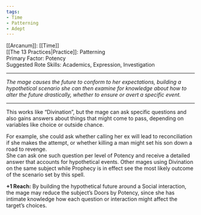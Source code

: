 ```yaml
---
tags:
- Time
- Patterning
- Adept
---
```


[[Arcanum]]: [[Time]]\
[[The 13 Practices|Practice]]: Patterning\
Primary Factor: Potency\
Suggested Rote Skills: Academics, Expression, Investigation

---

_The mage causes the future to conform to her expectations, building a hypothetical scenario she can then examine for knowledge about how to alter the future drastically, whether to ensure or avert a specific event._

---

This works like “Divination”, but the mage can ask specific questions and also gains answers about things that might come to pass, depending on variables like choice or outside chance.

For example, she could ask whether calling her ex will lead to reconciliation if she makes the attempt, or whether killing a man might set his son down a road to revenge.\
She can ask one such question per level of Potency and receive a detailed answer that accounts for hypothetical events. Other mages using Divination on the same subject while Prophecy is in effect see the most likely outcome of the scenario set by this spell.

**+1 Reach:** By building the hypothetical future around a Social interaction, the mage may reduce the subject’s Doors by Potency, since she has intimate knowledge how each question or interaction might affect the target’s choices.